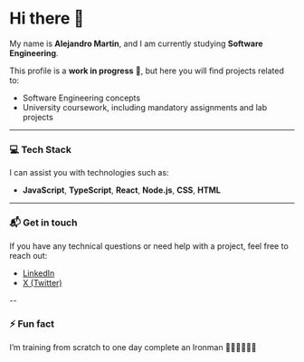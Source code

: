 # Hi there 👋

My name is **Alejandro Martin**, and I am currently studying **Software Engineering**.  

This profile is a **work in progress** 🚧, but here you will find projects related to:
- Software Engineering concepts  
- University coursework, including mandatory assignments and lab projects  

---

### 💻 Tech Stack  
I can assist you with technologies such as:  
- **JavaScript**, **TypeScript**, **React**, **Node.js**, **CSS**, **HTML**

---

### 📬 Get in touch  
If you have any technical questions or need help with a project, feel free to reach out:  
- [LinkedIn](https://www.linkedin.com/in/alejandromart%C3%ADnrivera/)  
- [X (Twitter)](https://x.com/AleMartinRivera)

--

### ⚡ Fun fact  
I’m training from scratch to one day complete an Ironman 🏊‍♂️🚴‍♂️🏃‍♂️
